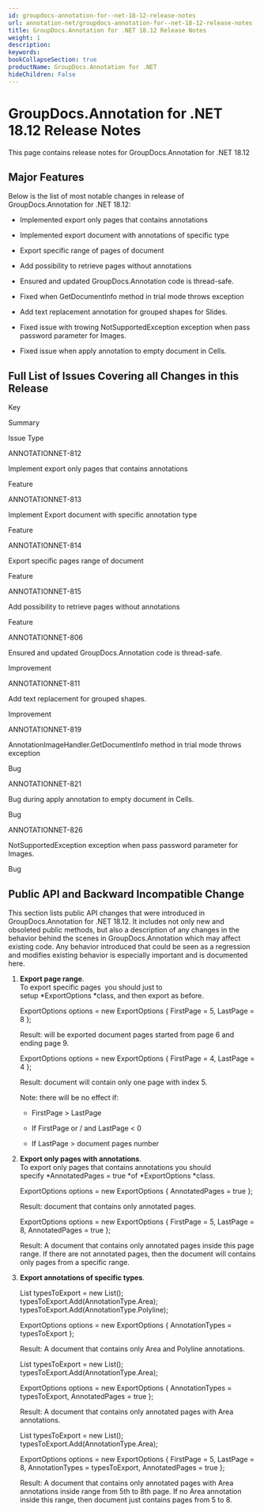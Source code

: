 ```yaml
---
id: groupdocs-annotation-for--net-18-12-release-notes
url: annotation-net/groupdocs-annotation-for--net-18-12-release-notes
title: GroupDocs.Annotation for .NET 18.12 Release Notes
weight: 1
description: 
keywords: 
bookCollapseSection: true
productName: GroupDocs.Annotation for .NET
hideChildren: False
---
```


# GroupDocs.Annotation for .NET 18.12 Release Notes


This page contains release notes for GroupDocs.Annotation for .NET 18.12

## Major Features

Below is the list of most notable changes in release of GroupDocs.Annotation for .NET 18.12:

*   Implemented export only pages that contains annotations
*   Implemented export document with annotations of specific type
    
*   Export specific range of pages of document
*   Add possibility to retrieve pages without annotations
*   Ensured and updated GroupDocs.Annotation code is thread-safe.
*   Fixed when GetDocumentInfo method in trial mode throws exception
*   Add text replacement annotation for grouped shapes for Slides.
*   Fixed issue with trowing NotSupportedException exception when pass password parameter for Images.
*   Fixed issue when apply annotation to empty document in Cells.

## Full List of Issues Covering all Changes in this Release

Key

Summary

Issue Type

ANNOTATIONNET-812

Implement export only pages that contains annotations

Feature

ANNOTATIONNET-813

Implement Export document with specific annotation type

Feature

ANNOTATIONNET-814 

Export specific pages range of document

Feature

ANNOTATIONNET-815

Add possibility to retrieve pages without annotations

Feature

ANNOTATIONNET-806

Ensured and updated GroupDocs.Annotation code is thread-safe.

Improvement

ANNOTATIONNET-811

Add text replacement for grouped shapes.

Improvement

ANNOTATIONNET-819 

AnnotationImageHandler.GetDocumentInfo method in trial mode throws exception

Bug

ANNOTATIONNET-821 

Bug during apply annotation to empty document in Cells.

Bug

ANNOTATIONNET-826 

NotSupportedException exception when pass password parameter for Images.

Bug

## Public API and Backward Incompatible Change

This section lists public API changes that were introduced in GroupDocs.Annotation for .NET 18.12. It includes not only new and obsoleted public methods, but also a description of any changes in the behavior behind the scenes in GroupDocs.Annotation which may affect existing code. Any behavior introduced that could be seen as a regression and modifies existing behavior is especially important and is documented here.

1.  **Export page range**.  
    To export specific pages  you should just to setup *ExportOptions *class, and then export as before.
    
    ExportOptions options = new ExportOptions
    {
       FirstPage = 5,
       LastPage = 8
    };
    
    Result: will be exported document pages started from page 6 and ending page 9.
    
    ExportOptions options = new ExportOptions
    {
       FirstPage = 4,
       LastPage = 4
    };
    
    Result: document will contain only one page with index 5.
    
    Note: there will be no effect if:
    
    *   FirstPage > LastPage
        
    *   If FirstPage or / and LastPage < 0
        
    *   If LastPage > document pages number
        
    
2.  ****Export only pages with annotations****.  
    To export only pages that contains annotations you should specify *AnnotatedPages = true *of *ExportOptions *class.
    
    ExportOptions options = new ExportOptions
    {
        AnnotatedPages = true
    };
    
    Result: document that contains only annotated pages.
    
    ExportOptions options = new ExportOptions
    {
      FirstPage = 5,
      LastPage = 8,
      AnnotatedPages = true
    };
    
    Result: A document that contains only annotated pages inside this page range. If there are not annotated pages, then the document will contains only pages from a specific range.
    
3.  ******Export annotations of specific types******.
    
    List<AnnotationType> typesToExport = new List<AnnotationType>();
    typesToExport.Add(AnnotationType.Area);
    typesToExport.Add(AnnotationType.Polyline);
     
    ExportOptions options = new ExportOptions
    {
       AnnotationTypes = typesToExport
    };
    
    Result: A document that contains only Area and Polyline annotations.
    
    List<AnnotationType> typesToExport = new List<AnnotationType>();
    typesToExport.Add(AnnotationType.Area);
     
    ExportOptions options = new ExportOptions
    {
      AnnotationTypes = typesToExport,
      AnnotatedPages = true
    };
    
    Result: A document that contains only annotated pages with Area annotations.
    
    List<AnnotationType> typesToExport = new List<AnnotationType>();
    typesToExport.Add(AnnotationType.Area);
     
    ExportOptions options = new ExportOptions
    {
       FirstPage = 5,
       LastPage = 8,
       AnnotationTypes = typesToExport,
       AnnotatedPages = true
    };
    
    Result: A document that contains only annotated pages with Area annotations inside range from 5th to 8th page. If no Area annotation inside this range, then document just contains pages from 5 to 8.
    

